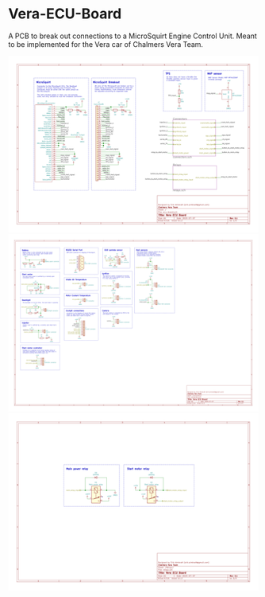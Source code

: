 # Vera-ECU-Board
A PCB to break out connections to a MicroSquirt Engine Control Unit. Meant to be implemented for the Vera car of Chalmers Vera Team.


![ecu-board.svg](./ecu-board/ecu-board.svg)
![connectors-Connectors.svg](./ecu-board/connectors-Connectors.svg)
![relays-Relays.svg](./ecu-board/relays-Relays.svg)
